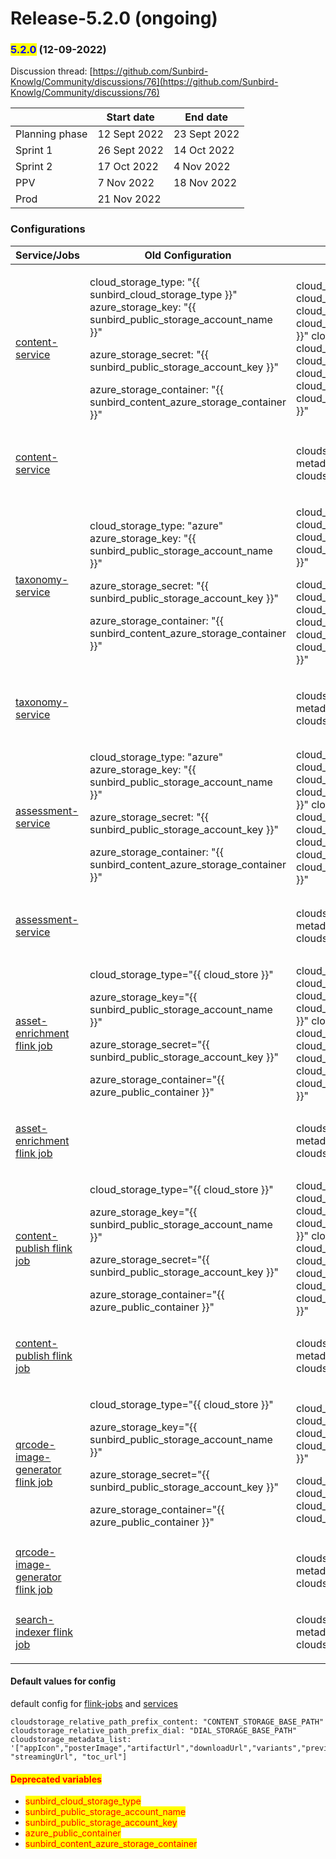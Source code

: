 # Release-5.2.0 (ongoing)

### <mark style="color:blue;">5.2.0</mark> (12-09-2022)

Discussion thread: [https://github.com/Sunbird-Knowlg/Community/discussions/76](https://github.com/Sunbird-Knowlg/Community/discussions/76)

|                | Start date   | End date     |
| -------------- | ------------ | ------------ |
| Planning phase | 12 Sept 2022 | 23 Sept 2022 |
| Sprint 1       | 26 Sept 2022 | 14 Oct 2022  |
| Sprint 2       | 17 Oct 2022  | 4 Nov 2022   |
| PPV            | 7 Nov 2022   | 18 Nov 2022  |
| Prod           | 21 Nov 2022  |              |

### Configurations

| Service/Jobs                                                                                                                                                                                             | Old Configuration                                                                                                                                                                                                                                                                    | New Configuration                                                                                                                                                                                                                                                                                                                                     |
| -------------------------------------------------------------------------------------------------------------------------------------------------------------------------------------------------------- | ------------------------------------------------------------------------------------------------------------------------------------------------------------------------------------------------------------------------------------------------------------------------------------ | ----------------------------------------------------------------------------------------------------------------------------------------------------------------------------------------------------------------------------------------------------------------------------------------------------------------------------------------------------- |
| [content-service](https://github.com/project-sunbird/sunbird-devops/blob/3ed1a90d8b8eed09666468194fcac2a655c05c96/ansible/roles/stack-sunbird/templates/content-service\_application.conf#L485)          | <p>cloud_storage_type: "{{ sunbird_cloud_storage_type }}" azure_storage_key: "{{ sunbird_public_storage_account_name }}" </p><p>azure_storage_secret: "{{ sunbird_public_storage_account_key }}" </p><p>azure_storage_container: "{{ sunbird_content_azure_storage_container }}"</p> | cloud\_storage\_type: "\{{ cloud\_service\_provider \}}" cloud\_storage\_key: "\{{ cloud\_public\_storage\_accountname \}}" cloud\_storage\_secret: "\{{ cloud\_public\_storage\_secret \}}" cloud\_storage\_endpoint: "\{{ cloud\_public\_storage\_endpoint \}}" cloud\_storage\_container: "\{{ cloud\_storage\_content\_bucketname \}}"            |
| [content-service](https://github.com/project-sunbird/sunbird-devops/blob/3ed1a90d8b8eed09666468194fcac2a655c05c96/ansible/roles/stack-sunbird/templates/content-service\_application.conf#L643)          |                                                                                                                                                                                                                                                                                      | <p>cloudstorage { metadata.replace_absolute_path={{ cloudstorage_replace_absolute_path | default('false') }} relative_path_prefix={{ cloudstorage_relative_path_prefix_content }} </p><p>metadata.list={{ cloudstorage_metadata_list }} read_base_path="{{ cloudstorage_base_path }}" write_base_path={{ valid_cloudstorage_base_urls }} </p><p>}</p> |
| [taxonomy-service](https://github.com/project-sunbird/sunbird-devops/blob/3ed1a90d8b8eed09666468194fcac2a655c05c96/ansible/roles/stack-sunbird/templates/taxonomy-service\_application.conf#L368)        | <p>cloud_storage_type: "azure" azure_storage_key: "{{ sunbird_public_storage_account_name }}" </p><p>azure_storage_secret: "{{ sunbird_public_storage_account_key }}" </p><p>azure_storage_container: "{{ sunbird_content_azure_storage_container }}"</p>                            | <p>cloud_storage_type: "{{ cloud_service_provider }}" cloud_storage_key: "{{ cloud_public_storage_accountname }}" </p><p>cloud_storage_secret: "{{ cloud_public_storage_secret }}" cloud_storage_endpoint: "{{ cloud_public_storage_endpoint }}" cloud_storage_container: "{{ cloud_storage_content_bucketname }}"</p>                                |
| [taxonomy-service](https://github.com/project-sunbird/sunbird-devops/blob/3ed1a90d8b8eed09666468194fcac2a655c05c96/ansible/roles/stack-sunbird/templates/taxonomy-service\_application.conf#L402)        |                                                                                                                                                                                                                                                                                      | <p>cloudstorage { metadata.replace_absolute_path={{ cloudstorage_replace_absolute_path | default('false') }} relative_path_prefix={{ cloudstorage_relative_path_prefix_content }} </p><p>metadata.list={{ cloudstorage_metadata_list }} read_base_path="{{ cloudstorage_base_path }}" write_base_path={{ valid_cloudstorage_base_urls }} </p><p>}</p> |
| [assessment-service](https://github.com/project-sunbird/sunbird-devops/blob/release-5.2.0-knowlg/ansible/roles/stack-sunbird/templates/assessment-service\_application.conf#L386)                        | <p>cloud_storage_type: "azure" azure_storage_key: "{{ sunbird_public_storage_account_name }}" </p><p>azure_storage_secret: "{{ sunbird_public_storage_account_key }}" </p><p>azure_storage_container: "{{ sunbird_content_azure_storage_container }}"</p>                            | cloud\_storage\_type: "\{{ cloud\_service\_provider \}}" cloud\_storage\_key: "\{{ cloud\_public\_storage\_accountname \}}" cloud\_storage\_secret: "\{{ cloud\_public\_storage\_secret \}}" cloud\_storage\_endpoint: "\{{ cloud\_public\_storage\_endpoint \}}" cloud\_storage\_container: "\{{ cloud\_storage\_content\_bucketname \}}"            |
| [assessment-service](https://github.com/project-sunbird/sunbird-devops/blob/3ed1a90d8b8eed09666468194fcac2a655c05c96/ansible/roles/stack-sunbird/templates/assessment-service\_application.conf#L431)    |                                                                                                                                                                                                                                                                                      | <p>cloudstorage { metadata.replace_absolute_path={{ cloudstorage_replace_absolute_path | default('false') }} relative_path_prefix={{ cloudstorage_relative_path_prefix_content }} </p><p>metadata.list={{ cloudstorage_metadata_list }} read_base_path="{{ cloudstorage_base_path }}" write_base_path={{ valid_cloudstorage_base_urls }} </p><p>}</p> |
| [asset-enrichment flink job](https://github.com/project-sunbird/sunbird-learning-platform/blob/92604bb70357cea083a879f818a5c6b30bebbaeb/kubernetes/helm\_charts/datapipeline\_jobs/values.j2#L318)       | <p>cloud_storage_type="{{ cloud_store }}" </p><p>azure_storage_key="{{ sunbird_public_storage_account_name }}" </p><p>azure_storage_secret="{{ sunbird_public_storage_account_key }}" </p><p>azure_storage_container="{{ azure_public_container }}"</p>                              | cloud\_storage\_type: "\{{ cloud\_service\_provider \}}" cloud\_storage\_key: "\{{ cloud\_public\_storage\_accountname \}}" cloud\_storage\_secret: "\{{ cloud\_public\_storage\_secret \}}" cloud\_storage\_endpoint: "\{{ cloud\_public\_storage\_endpoint \}}" cloud\_storage\_container: "\{{ cloud\_storage\_content\_bucketname \}}"            |
| [asset-enrichment flink job](https://github.com/project-sunbird/sunbird-learning-platform/blob/92604bb70357cea083a879f818a5c6b30bebbaeb/kubernetes/helm\_charts/datapipeline\_jobs/values.j2#L323)       |                                                                                                                                                                                                                                                                                      | <p>cloudstorage { metadata.replace_absolute_path={{ cloudstorage_replace_absolute_path | default('false') }} relative_path_prefix={{ cloudstorage_relative_path_prefix_content }} </p><p>metadata.list={{ cloudstorage_metadata_list }} read_base_path="{{ cloudstorage_base_path }}" write_base_path={{ valid_cloudstorage_base_urls }} </p><p>}</p> |
| [content-publish flink job](https://github.com/project-sunbird/sunbird-learning-platform/blob/92604bb70357cea083a879f818a5c6b30bebbaeb/kubernetes/helm\_charts/datapipeline\_jobs/values.j2#L622)        | <p>cloud_storage_type="{{ cloud_store }}" </p><p>azure_storage_key="{{ sunbird_public_storage_account_name }}" </p><p>azure_storage_secret="{{ sunbird_public_storage_account_key }}" </p><p>azure_storage_container="{{ azure_public_container }}"</p>                              | cloud\_storage\_type: "\{{ cloud\_service\_provider \}}" cloud\_storage\_key: "\{{ cloud\_public\_storage\_accountname \}}" cloud\_storage\_secret: "\{{ cloud\_public\_storage\_secret \}}" cloud\_storage\_endpoint: "\{{ cloud\_public\_storage\_endpoint \}}" cloud\_storage\_container: "\{{ cloud\_storage\_content\_bucketname \}}"            |
| [content-publish flink job](https://github.com/project-sunbird/sunbird-learning-platform/blob/92604bb70357cea083a879f818a5c6b30bebbaeb/kubernetes/helm\_charts/datapipeline\_jobs/values.j2#L627)        |                                                                                                                                                                                                                                                                                      | <p>cloudstorage { metadata.replace_absolute_path={{ cloudstorage_replace_absolute_path | default('false') }} relative_path_prefix={{ cloudstorage_relative_path_prefix_content }} </p><p>metadata.list={{ cloudstorage_metadata_list }} read_base_path="{{ cloudstorage_base_path }}" write_base_path={{ valid_cloudstorage_base_urls }} </p><p>}</p> |
| [qrcode-image-generator flink job](https://github.com/project-sunbird/sunbird-learning-platform/blob/92604bb70357cea083a879f818a5c6b30bebbaeb/kubernetes/helm\_charts/datapipeline\_jobs/values.j2#L679) | <p>cloud_storage_type="{{ cloud_store }}" </p><p>azure_storage_key="{{ sunbird_public_storage_account_name }}" </p><p>azure_storage_secret="{{ sunbird_public_storage_account_key }}" </p><p>azure_storage_container="{{ azure_public_container }}"</p>                              | <p>cloud_storage_type="{{ cloud_service_provider }}" cloud_storage_key="{{ cloud_public_storage_accountname }}" </p><p>cloud_storage_secret="{{ cloud_public_storage_secret }}" cloud_storage_container="{{ cloud_storage_dial_bucketname | default("dial") }}"</p>                                                                                   |
| [qrcode-image-generator flink job](https://github.com/project-sunbird/sunbird-learning-platform/blob/92604bb70357cea083a879f818a5c6b30bebbaeb/kubernetes/helm\_charts/datapipeline\_jobs/values.j2#L671) |                                                                                                                                                                                                                                                                                      | <p>cloudstorage { metadata.replace_absolute_path={{ cloudstorage_replace_absolute_path | default('false') }} relative_path_prefix={{ cloudstorage_relative_path_prefix_dial }} </p><p>metadata.list={{ cloudstorage_metadata_list }} read_base_path="{{ cloudstorage_base_path }}" write_base_path={{ valid_cloudstorage_base_urls }} </p><p>}</p>    |
| [search-indexer flink job](https://github.com/project-sunbird/sunbird-learning-platform/blob/92604bb70357cea083a879f818a5c6b30bebbaeb/kubernetes/helm\_charts/datapipeline\_jobs/values.j2#L269)         |                                                                                                                                                                                                                                                                                      | <p>cloudstorage { metadata.replace_absolute_path={{ cloudstorage_replace_absolute_path | default('false') }} relative_path_prefix={{ cloudstorage_relative_path_prefix_content }} </p><p>metadata.list={{ cloudstorage_metadata_list }} read_base_path="{{ cloudstorage_base_path }}" </p><p>}</p>                                                    |

#### Default values for config

default config for [flink-jobs](https://github.com/project-sunbird/sunbird-learning-platform/blob/92604bb70357cea083a879f818a5c6b30bebbaeb/kubernetes/ansible/roles/flink-jobs-deploy/defaults/main.yml#L399) and [services](https://github.com/project-sunbird/sunbird-devops/blob/cc90889f2d13c4385a1cef0bfefbeec30e71406e/ansible/roles/stack-sunbird/defaults/main.yml#L1052)

```
cloudstorage_relative_path_prefix_content: "CONTENT_STORAGE_BASE_PATH"
cloudstorage_relative_path_prefix_dial: "DIAL_STORAGE_BASE_PATH"
cloudstorage_metadata_list: '["appIcon","posterImage","artifactUrl","downloadUrl","variants","previewUrl","pdfUrl", "streamingUrl", "toc_url"]
```

#### <mark style="color:red;">Deprecated variables</mark>

* <mark style="color:red;">sunbird\_cloud\_storage\_type</mark>
* <mark style="color:red;">sunbird\_public\_storage\_account\_name</mark>
* <mark style="color:red;">sunbird\_public\_storage\_account\_key</mark>
* <mark style="color:red;">azure\_public\_container</mark>
* <mark style="color:red;">sunbird\_content\_azure\_storage\_container</mark>

